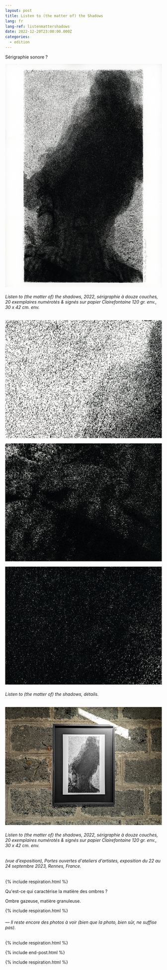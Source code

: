 ```yaml
---
layout: post
title: Listen to (the matter of) the Shadows
lang: fr
lang-ref: listenmattershadows
date: 2022-12-20T23:00:00.000Z
categories:
  - edition
---
```


Sérigraphie sonore ?

![](/imgs/Listen-to-the-matter-of-the-shadows-SCAN_300_UP.jpg)

###### *Listen to (the matter of) the shadows*, 2022, sérigraphie à douze couches, 20 exemplaires numérotés & signés sur papier Clairefontaine 120 gr. env., 30 x 42 cm. env.

![](</imgs/Listen-to-the-matter-of-the-shadow-sSCAN-300-1 UP.jpg>)

![](</imgs/Listen-to-the-matter-of-the-shadow-sSCAN-300-2 UP.jpg>)

![](/imgs/Listen-to-the-matter-of-the-shadow-sSCAN-300-3-UP.jpg)

###### *Listen to (the matter of) the shadows*, détails.

![](/imgs/PXL_20230924_143905435.NIGHT-1-UP.jpg)

###### *Listen to (the matter of) the shadows*, 2022, sérigraphie à douze couches, 20 exemplaires numérotés & signés sur papier Clairefontaine 120 gr. env., 30 x 42 cm. env.

###### (vue d’exposition), *Portes ouvertes d'ateliers d'artistes*, exposition du 22 au 24 septembre 2023, Rennes, France.

{% include respiration.html %}

Qu'est-ce qui caractérise la matière des ombres ?

Ombre gazeuse, matière granuleuse.

{% include respiration.html %}

###### — *Il reste encore des photos à voir (bien que la photo, bien sûr, ne suffise pas).*

{% include respiration.html %}

{% include end-post.html %}

{% include respiration.html %}
